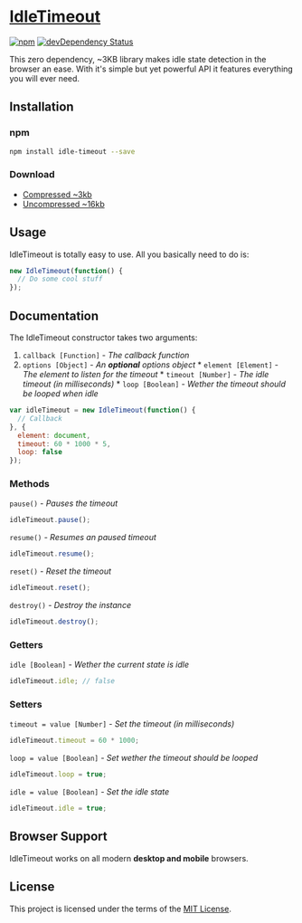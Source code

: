 # [IdleTimeout](https://github.com/jackmu95/idle-timeout/)

[![npm](https://img.shields.io/npm/v/idle-timeout.svg)](https://www.npmjs.com/package/idle-timeout/)
[![devDependency Status](https://img.shields.io/david/dev/jackmu95/idle-timeout.svg)](https://david-dm.org/jackmu95/idle-timeout?type=dev)

This zero dependency, ~3KB library makes idle state detection in the browser an ease. With it's simple but yet powerful API it features everything you will ever need.


## Installation

### npm
```bash
npm install idle-timeout --save
```

### Download
* [Compressed ~3kb](https://raw.github.com/jackmu95/idle-timeout/master/dist/idle-timeout.min.js)
* [Uncompressed ~16kb](https://raw.github.com/jackmu95/idle-timeout/master/dist/idle-timeout.js)


## Usage
IdleTimeout is totally easy to use. All you basically need to do is:
```javascript
new IdleTimeout(function() {
  // Do some cool stuff
});
```


## Documentation
The IdleTimeout constructor takes two arguments:
  1. `callback [Function]` - _The callback function_
  2. `options [Object]` - _An **optional** options object_
    * `element [Element]` - _The element to listen for the timeout_
    * `timeout [Number]` - _The idle timeout (in milliseconds)_
    * `loop [Boolean]` - _Wether the timeout should be looped when idle_

```javascript
var idleTimeout = new IdleTimeout(function() {
  // Callback
}, {
  element: document,
  timeout: 60 * 1000 * 5,
  loop: false
});
```

### Methods
`pause()` - _Pauses the timeout_
```javascript
idleTimeout.pause();
```

`resume()` - _Resumes an paused timeout_
```javascript
idleTimeout.resume();
```

`reset()` - _Reset the timeout_
```javascript
idleTimeout.reset();
```

`destroy()` - _Destroy the instance_
```javascript
idleTimeout.destroy();
```

### Getters
`idle [Boolean]` - _Wether the current state is idle_
```javascript
idleTimeout.idle; // false
```

### Setters
`timeout = value [Number]` - _Set the timeout (in milliseconds)_
```javascript
idleTimeout.timeout = 60 * 1000;
```

`loop = value [Boolean]` - _Set wether the timeout should be looped_
```javascript
idleTimeout.loop = true;
```

`idle = value [Boolean]` - _Set the idle state_
```javascript
idleTimeout.idle = true;
```


## Browser Support
IdleTimeout works on all modern **desktop and mobile** browsers.


## License
This project is licensed under the terms of the [MIT License](LICENSE).
